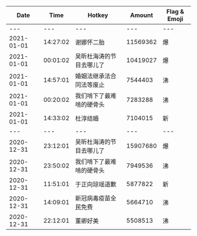 Date | Time | Hotkey | Amount | Flag & Emoji 
--- | --- | --- | --- | ---
--- | --- | --- | --- | ---
2021-01-01|14:27:02|谢娜怀二胎|11569362|爆 
2021-01-01|00:01:02|吴昕杜海涛的节目去哪儿了|10419027|爆 
2021-01-01|14:57:01|婚姻法继承法合同法等废止|7544403|沸 
2021-01-01|00:20:02|我们啃下了最难啃的硬骨头|7283288|沸 
2021-01-01|14:33:02|杜淳结婚|7104015|新 
--- | --- | --- | --- | ---
2020-12-31|23:12:01|吴昕杜海涛的节目去哪儿了|15907680|爆 
2020-12-31|23:50:02|我们啃下了最难啃的硬骨头|7949536|沸 
2020-12-31|11:51:01|于正向琼瑶道歉|5877822|新 
2020-12-31|14:09:01|新冠病毒疫苗全民免费|5664710|沸 
2020-12-31|22:12:01|董卿好美|5508513|沸 

